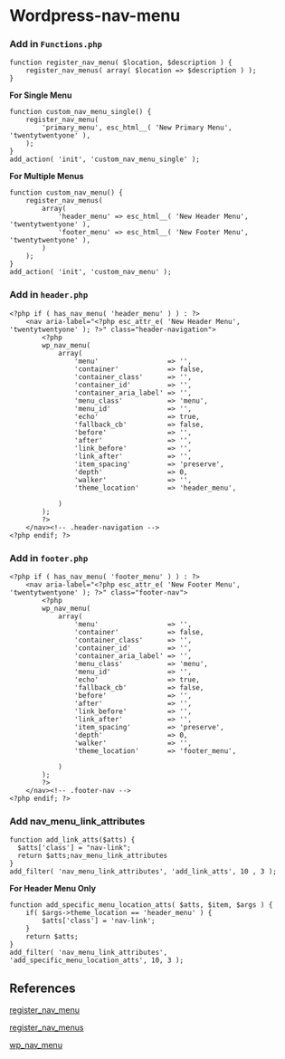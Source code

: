 # Wordpress-nav-menu

### Add in ``Functions.php``
```
function register_nav_menu( $location, $description ) {
	register_nav_menus( array( $location => $description ) );
}
```
**For Single Menu**
```
function custom_nav_menu_single() {
	register_nav_menu(
		'primary_menu', esc_html__( 'New Primary Menu', 'twentytwentyone' ),
	);
}
add_action( 'init', 'custom_nav_menu_single' );
```
**For Multiple Menus**
```
function custom_nav_menu() {
	register_nav_menus(
		array(
			'header_menu' => esc_html__( 'New Header Menu', 'twentytwentyone' ),
			'footer_menu' => esc_html__( 'New Footer Menu', 'twentytwentyone' ),
		)
	);
}
add_action( 'init', 'custom_nav_menu' );
```

### Add in ``header.php``
```
<?php if ( has_nav_menu( 'header_menu' ) ) : ?>
	<nav aria-label="<?php esc_attr_e( 'New Header Menu', 'twentytwentyone' ); ?>" class="header-navigation">
		<?php 
		wp_nav_menu( 
			array( 
				'menu'                 => '',
				'container'            => false,
				'container_class'      => '',
				'container_id'         => '',
				'container_aria_label' => '',
				'menu_class'           => 'menu',
				'menu_id'              => '',
				'echo'                 => true,
				'fallback_cb'          => false,
				'before'               => '',
				'after'                => '',
				'link_before'          => '',
				'link_after'           => '',
				'item_spacing'         => 'preserve',
				'depth'                => 0,
				'walker'               => '',
				'theme_location'       => 'header_menu',

			) 
		); 
		?>
	</nav><!-- .header-navigation -->
<?php endif; ?>
```

### Add in ``footer.php``
```
<?php if ( has_nav_menu( 'footer_menu' ) ) : ?>
	<nav aria-label="<?php esc_attr_e( 'New Footer Menu', 'twentytwentyone' ); ?>" class="footer-nav">
		<?php 
		wp_nav_menu( 
			array( 
				'menu'                 => '',
				'container'            => false,
				'container_class'      => '',
				'container_id'         => '',
				'container_aria_label' => '',
				'menu_class'           => 'menu',
				'menu_id'              => '',
				'echo'                 => true,
				'fallback_cb'          => false,
				'before'               => '',
				'after'                => '',
				'link_before'          => '',
				'link_after'           => '',
				'item_spacing'         => 'preserve',
				'depth'                => 0,
				'walker'               => '',
				'theme_location'       => 'footer_menu',

			) 
		); 
		?>
	</nav><!-- .footer-nav -->
<?php endif; ?>
```

### Add nav_menu_link_attributes

```
function add_link_atts($atts) {
  $atts['class'] = "nav-link";
  return $atts;nav_menu_link_attributes
}
add_filter( 'nav_menu_link_attributes', 'add_link_atts', 10 , 3 );
```
**For Header Menu Only**
```
function add_specific_menu_location_atts( $atts, $item, $args ) {
	if( $args->theme_location == 'header_menu' ) {
		$atts['class'] = 'nav-link';
	}
	return $atts;
}
add_filter( 'nav_menu_link_attributes', 'add_specific_menu_location_atts', 10, 3 );
```

## References

[register_nav_menu](https://developer.wordpress.org/reference/functions/register_nav_menu/)

[register_nav_menus](https://developer.wordpress.org/reference/functions/register_nav_menus/)

[wp_nav_menu](https://developer.wordpress.org/reference/functions/wp_nav_menu/)
